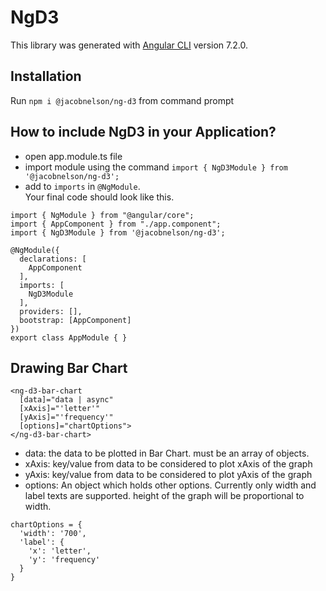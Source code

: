 # NgD3

This library was generated with [Angular CLI](https://github.com/angular/angular-cli) version 7.2.0.

## Installation

Run `npm i @jacobnelson/ng-d3` from command prompt

## How to include NgD3 in your Application?

- open app.module.ts file
- import module using the command `import { NgD3Module } from '@jacobnelson/ng-d3';`
- add to `imports` in `@NgModule`.  
Your final code should look like this.  


```
import { NgModule } from "@angular/core";  
import { AppComponent } from "./app.component";  
import { NgD3Module } from '@jacobnelson/ng-d3';  

@NgModule({  
  declarations: [  
    AppComponent  
  ],  
  imports: [  
    NgD3Module  
  ],  
  providers: [],  
  bootstrap: [AppComponent]  
})  
export class AppModule { }
```

## Drawing Bar Chart

```
<ng-d3-bar-chart  
  [data]="data | async"  
  [xAxis]="'letter'"  
  [yAxis]="'frequency'"  
  [options]="chartOptions">  
</ng-d3-bar-chart>
```  

- data: the data to be plotted in Bar Chart. must be an array of objects.
- xAxis: key/value from data to be considered to plot xAxis of the graph
- yAxis: key/value from data to be considered to plot yAxis of the graph
- options: An object which holds other options. Currently only width and label texts are supported. height of the graph will be proportional to width.

```
chartOptions = {  
  'width': '700',  
  'label': {  
    'x': 'letter',  
    'y': 'frequency'  
  }  
}
```  
